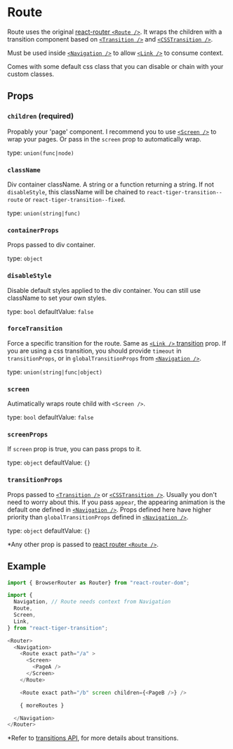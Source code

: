 # Route

Route uses the original
[react-router `<Route />`](https://reacttraining.com/react-router/web/api/Route).
It wraps the children with a transition component based on
[`<Transition />`](https://reactcommunity.org/react-transition-group/transition)
   and [`<CSSTransition />`](https://reactcommunity.org/react-transition-group/css-transition).

Must be used inside [`<Navigation />`](/docs/navigation) to allow [`<Link />`](/docs/link)
to consume context.

Comes with some default css class that you can disable or chain with
your custom classes.

## Props
### `children` (required)

Propably your 'page' component. I recommend you to use [`<Screen />`](/docs/screen)
to wrap your pages. Or pass in the `screen` prop to automatically
wrap.

type: `union(func|node)`


### `className`

Div container className. A string or a function returning a string.
If not `disableStyle`, this className will be chained to
`react-tiger-transition--route` or `react-tiger-transition--fixed`.

type: `union(string|func)`


### `containerProps`

Props passed to div container.

type: `object`


### `disableStyle`

Disable default styles applied to the div container. You can
still use className to set your own styles.

type: `bool`
defaultValue: `false`


### `forceTransition`

Force a specific transition for the route. Same as [`<Link />`
transition](/docs/link) prop. If you are using a css transition, you should
provide `timeout` in `transitionProps`, or in `globalTransitionProps`
from [`<Navigation />`](/docs/navigation).

type: `union(string|func|object)`


### `screen`

Autimatically wraps route child with `<Screen />`.

type: `bool`
defaultValue: `false`


### `screenProps`

If `screen` prop is true, you can pass props to it.

type: `object`
defaultValue: `{}`


### `transitionProps`

Props passed to [`<Transition />`](https://reactcommunity.org/react-transition-group/transition)
or [`<CSSTransition />`](https://reactcommunity.org/react-transition-group/css-transition).
Usually you don't need to worry about this. If you pass `appear`, the
appearing animation is the default one defined in [`<Navigation />`](/docs/navigation).
Props defined here have higher priority than `globalTransitionProps`
defined in [`<Navigation />`](/docs/navigation).

type: `object`
defaultValue: `{}`


\*Any other prop is passed to
[react router `<Route />`](https://reacttraining.com/react-router/web/api/Route).

## Example
```javascript
import { BrowserRouter as Router} from "react-router-dom";

import {
  Navigation, // Route needs context from Navigation
  Route,
  Screen,
  Link,
} from "react-tiger-transition";

<Router>
  <Navigation>
    <Route exact path="/a" >
      <Screen>
        <PageA />
      </Screen>
    </Route>

    <Route exact path="/b" screen children={<PageB />} />

    { moreRoutes }

  </Navigation>
</Router>
```

\*Refer to [transitions API](/docs/transitions), for more details about
transitions.
